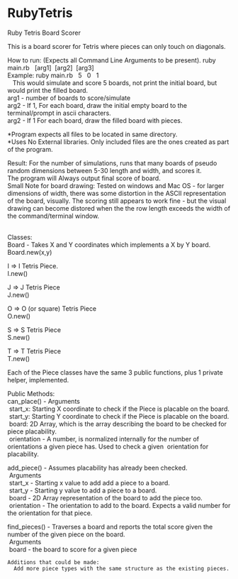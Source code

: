 # RubyTetris
Ruby Tetris Board Scorer

This is a board scorer for Tetris where pieces can only touch on diagonals.

How to run: (Expects all Command Line Arguments to be present).
  ruby main.rb &nbsp; [arg1]&nbsp; [arg2] &nbsp;[arg3]<br>
  Example: ruby main.rb &nbsp; 5 &nbsp; 0 &nbsp; 1<br>
  &nbsp;&nbsp; This would simulate and score 5 boards, not print the initial board, but would print the filled board.<br>
  arg1 - number of boards to score/simulate <br>
  arg2 - If 1, For each board, draw the initial empty board to the terminal/prompt in ascii characters.<br>
  arg2 - If 1  For each board, draw the filled board with pieces.<br>
  
  *Program expects all files to be located in same directory.<br>
  *Uses No External libraries. Only included files are the ones created as part of the program.<br>

Result:
  For the number of simulations, runs that many boards of pseudo random dimensions between 5-30 length and width, and scores it.<br>
  The program will Always output final score of board.<br>
  Small Note for board drawing: Tested on windows and Mac OS - for larger dimensions of width, there was some distortion in the ASCII
  representation of the board, visually. The scoring still appears to work fine - but the visual drawing can become distored when the
  the row length exceeds the width of the command/terminal window.<br><br>

Classes:<br>
  Board - Takes X and Y coordinates which implements a X by Y board.<br>
    Board.new(x,y)<br>
  
  I => I Tetris Piece.<br>
    I.new()<br>
    
  J => J Tetris Piece<br>
    J.new()<br>
    
  O => O (or square) Tetris Piece<br>
    O.new()<br>
    
  S => S Tetris Piece<br>
    S.new()<br>
    
  T => T Tetris Piece <br>
    T.new()<br>
    
Each of the Piece classes have the same 3 public functions, plus 1 private helper, implemented.

Public Methods:<br>
can_place() - Arguments<br>
  &nbsp;start_x: Starting X coordinate to check if the Piece is placable on the board.<br>
  &nbsp;start_y: Starting Y coordinate to check if the Piece is placable on the board.<br>
  &nbsp;board: 2D Array, which is the array describing the board to be checked for piece placability.<br>
  &nbsp;orientation - A number, is normalized internally for the number of orientations a given piece has. Used to check a given &nbsp;orientation for placability.<br>
  
  
add_piece() - Assumes placability has already been checked.<br>
  &nbsp;Arguments<br>
  &nbsp;start_x - Starting x value to add add a piece to a board.<br>
  &nbsp;start_y - Starting y value to add a piece to a board.<br>
  &nbsp;board -   2D Array representation of the board to add the piece too.<br>
  &nbsp;orientation - The orientation to add to the board. Expects a valid number for the orientation for that piece.<br>
  
  find_pieces() - Traverses a board and reports the total score given the number of the given piece on the board.<br>
    &nbsp;Arguments<br>
    &nbsp;board - the board to score for a given piece<br>
    
    Additions that could be made:
      Add more piece types with the same structure as the existing pieces.
